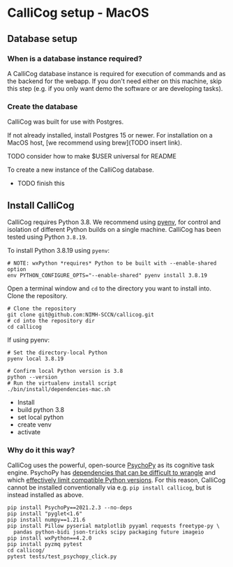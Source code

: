 # CalliCog setup - MacOS

## Database setup

### When is a database instance required?
A CalliCog database instance is required for execution of commands and as the
backend for the webapp. If you don't need either on this machine, skip this
step (e.g. if you only want demo the software or are developing tasks).

### Create the database
CalliCog was built for use with Postgres.

If not already installed, install Postgres 15 or newer. For installation on a
MacOS host, [we recommend using brew](TODO insert link).

TODO consider how to make $USER universal for README

To create a new instance of the CalliCog database.
- TODO finish this

## Install CalliCog

CalliCog requires Python 3.8. We recommend using [pyenv](pyenv), for control
and isolation of different Python builds on a single machine. CalliCog has been
tested using Python `3.8.19`.

To install Python 3.8.19 using `pyenv`:

```
# NOTE: wxPython *requires* Python to be built with --enable-shared option
env PYTHON_CONFIGURE_OPTS="--enable-shared" pyenv install 3.8.19
```

Open a terminal window and `cd` to the directory you want to install into.
Clone the repository.

```
# Clone the repository
git clone git@github.com:NIMH-SCCN/callicog.git
# cd into the repository dir
cd callicog
```

If using pyenv:
```
# Set the directory-local Python
pyenv local 3.8.19
```

```
# Confirm local Python version is 3.8
python --version
# Run the virtualenv install script
./bin/install/dependencies-mac.sh
```

- Install 
- build python 3.8
- set local python
- create venv
- activate

### Why do it this way?
CalliCog uses the powerful, open-source [PsychoPy](ppy) as its cognitive task
engine. PsychoPy has [dependencies that can be difficult to wrangle](ppy_deps)
and which [effectively limit compatible Python versions](ppy_py_vers). For this
reason, CalliCog cannot be installed conventionally via e.g.
`pip install callicog`, but is instead installed as above.
```
pip install PsychoPy==2021.2.3 --no-deps
pip install "pyglet<1.6"
pip install numpy==1.21.6
pip install Pillow pyserial matplotlib pyyaml requests freetype-py \
  pandas python-bidi json-tricks scipy packaging future imageio
pip install wxPython==4.2.0
pip install pyzmq pytest
cd callicog/
pytest tests/test_psychopy_click.py 
```

